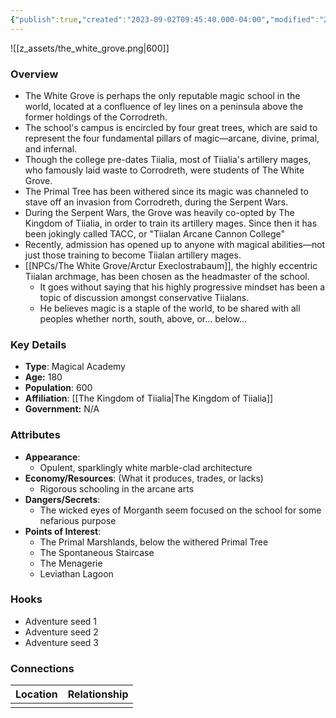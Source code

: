 ```yaml
---
{"publish":true,"created":"2023-09-02T09:45:40.000-04:00","modified":"2025-09-24T08:34:05.631-04:00","published":"2025-09-24T08:34:05.631-04:00","cssclasses":"","Type":["Magical Academy"],"Age (years)":"180","Population":600,"Affiliation":["[[The Kingdom of Tiialia]]"],"Government":"N/A"}
---
```


![[z_assets/the_white_grove.png|600]]

### Overview
- The White Grove is perhaps the only reputable magic school in the world, located at a confluence of ley lines on a peninsula above the former holdings of the Corrodreth.
- The school's campus is encircled by four great trees, which are said to represent the four fundamental pillars of magic—arcane, divine, primal, and infernal. 
- Though the college pre-dates Tiialia, most of Tiialia's artillery mages, who famously laid waste to Corrodreth, were students of The White Grove.
- The Primal Tree has been withered since its magic was channeled to stave off an invasion from Corrodreth, during the Serpent Wars.
- During the Serpent Wars, the Grove was heavily co-opted by The Kingdom of Tiialia, in order to train its artillery mages. Since then it has been jokingly called TACC, or "Tiialan Arcane Cannon College"
- Recently, admission has opened up to anyone with magical abilities—not just those training to become Tiialan artillery mages.
- [[NPCs/The White Grove/Arctur Execlostrabaum]], the highly eccentric Tiialan archmage, has been chosen as the headmaster of the school.
	- It goes without saying that his highly progressive mindset has been a topic of discussion amongst conservative Tiialans.
	- He believes magic is a staple of the world, to be shared with all peoples whether north, south, above, or... below...

### Key Details
- **Type**: Magical Academy
- **Age:** 180
- **Population**: 600
- **Affiliation**: [[The Kingdom of Tiialia\|The Kingdom of Tiialia]]
- **Government:** N/A

### Attributes
- **Appearance**:
	- Opulent, sparklingly white marble-clad architecture
- **Economy/Resources**: (What it produces, trades, or lacks)
	- Rigorous schooling in the arcane arts
- **Dangers/Secrets**: 
	- The wicked eyes of Morganth seem focused on the school for some nefarious purpose
- **Points of Interest**: 
	- The Primal Marshlands, below the withered Primal Tree
	- The Spontaneous Staircase
	- The Menagerie
	- Leviathan Lagoon

### Hooks
- Adventure seed 1
- Adventure seed 2
- Adventure seed 3

### Connections
| Location | Relationship |
| -------- | ------------ |
|          |              |

